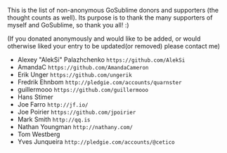 This is the list of non-anonymous GoSublime donors and supporters (the thought counts as well).
Its purpose is to thank the many supporters of myself and GoSublime, so thank you all! :)

(If you donated anonymously and would like to be added, or would otherwise liked your entry to be updated(or removed) please contact me)

* Alexey "AlekSi" Palazhchenko `https://github.com/AlekSi`
* AmandaC `https://github.com/AmandaCameron`
* Erik Unger `https://github.com/ungerik`
* Fredrik Ehnbom `http://pledgie.com/accounts/quarnster`
* guillermooo `https://github.com/guillermooo`
* Hans Stimer
* Joe Farro `http://jf.io/`
* Joe Poirier `https://github.com/jpoirier`
* Mark Smith `http://qq.is`
* Nathan Youngman `http://nathany.com/`
* Tom Westberg
* Yves Junqueira `http://pledgie.com/accounts/@cetico`
